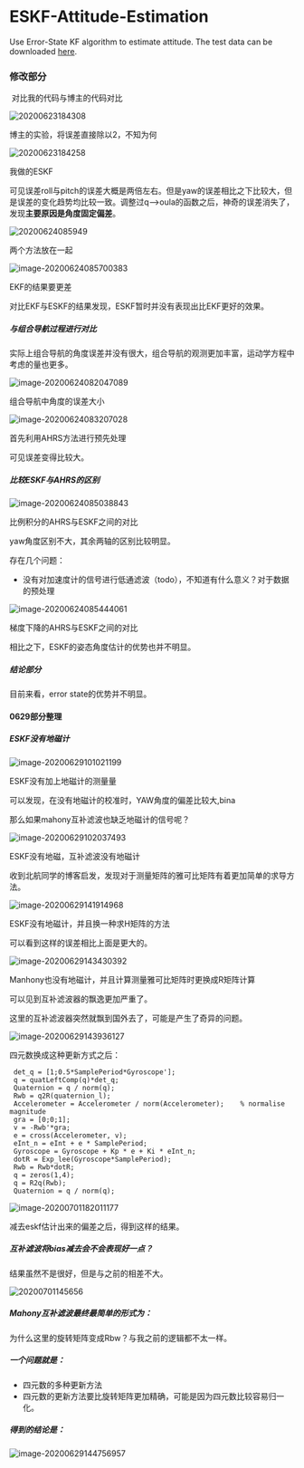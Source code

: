 # ESKF-Attitude-Estimation
Use Error-State KF algorithm to estimate attitude. 
The test data can be downloaded [here](https://drive.google.com/open?id=1opU5L2IdCs-FJpqHvzAba_W550uSlNzW).

### 修改部分

​	对比我的代码与博主的代码对比

![20200623184308](https://chendaxiashizhu-1259416116.cos.ap-beijing.myqcloud.com/20200623184308.png)



博主的实验，将误差直接除以2，不知为何



![20200623184258](https://chendaxiashizhu-1259416116.cos.ap-beijing.myqcloud.com/20200623184258.png)



我做的ESKF



可见误差roll与pitch的误差大概是两倍左右。但是yaw的误差相比之下比较大，但是误差的变化趋势均比较一致。调整过q-->oula的函数之后，神奇的误差消失了，发现**主要原因是角度固定偏差**。

![20200624085949](https://chendaxiashizhu-1259416116.cos.ap-beijing.myqcloud.com/20200624085949.png)



两个方法放在一起



![image-20200624085700383](file:///Users/chenshiming/Library/Application%20Support/typora-user-images/image-20200624085700383.png?lastModify=1595839119)



EKF的结果要更差



对比EKF与ESKF的结果发现，ESKF暂时并没有表现出比EKF更好的效果。

##### 与组合导航过程进行对比

实际上组合导航的角度误差并没有很大，组合导航的观测更加丰富，运动学方程中考虑的量也更多。

![image-20200624082047089](file:///Users/chenshiming/Library/Application%20Support/typora-user-images/image-20200624082047089.png?lastModify=1595839119)



组合导航中角度的误差大小



![image-20200624083207028](file:///Users/chenshiming/Library/Application%20Support/typora-user-images/image-20200624083207028.png?lastModify=1595839119)



首先利用AHRS方法进行预先处理



可见误差变得比较大。

##### 比较ESKF与AHRS的区别

![image-20200624085038843](file:///Users/chenshiming/Library/Application%20Support/typora-user-images/image-20200624085038843.png?lastModify=1595839119)



比例积分的AHRS与ESKF之间的对比



yaw角度区别不大，其余两轴的区别比较明显。

存在几个问题：

- 没有对加速度计的信号进行低通滤波（todo），不知道有什么意义？对于数据的预处理



![image-20200624085444061](file:///Users/chenshiming/Library/Application%20Support/typora-user-images/image-20200624085444061.png?lastModify=1595839119)



梯度下降的AHRS与ESKF之间的对比



相比之下，ESKF的姿态角度估计的优势也并不明显。

##### 结论部分

目前来看，error state的优势并不明显。

#### 0629部分整理

##### ESKF没有地磁计

![image-20200629101021199](file:///Users/chenshiming/Library/Application%20Support/typora-user-images/image-20200629101021199.png?lastModify=1595839119)



ESKF没有加上地磁计的测量量



可以发现，在没有地磁计的校准时，YAW角度的偏差比较大,bina

那么如果mahony互补滤波也缺乏地磁计的信号呢？

![image-20200629102037493](file:///Users/chenshiming/Library/Application%20Support/typora-user-images/image-20200629102037493.png?lastModify=1595839119)



ESKF没有地磁，互补滤波没有地磁计



收到北航同学的博客启发，发现对于测量矩阵的雅可比矩阵有着更加简单的求导方法。

![image-20200629141914968](file:///Users/chenshiming/Library/Application%20Support/typora-user-images/image-20200629141914968.png?lastModify=1595839119)



ESKF没有地磁计，并且换一种求H矩阵的方法



可以看到这样的误差相比上面是更大的。

![image-20200629143430392](file:///Users/chenshiming/Library/Application%20Support/typora-user-images/image-20200629143430392.png?lastModify=1595839119)



Manhony也没有地磁计，并且计算测量雅可比矩阵时更换成R矩阵计算



可以见到互补滤波器的飘逸更加严重了。

这里的互补滤波器突然就飘到国外去了，可能是产生了奇异的问题。

![image-20200629143936127](file:///Users/chenshiming/Library/Application%20Support/typora-user-images/image-20200629143936127.png?lastModify=1595839119)

四元数换成这种更新方式之后：

```
 det_q = [1;0.5*SamplePeriod*Gyroscope'];
 q = quatLeftComp(q)*det_q;
 Quaternion = q / norm(q); 
 Rwb = q2R(quaternion_l);
 Accelerometer = Accelerometer / norm(Accelerometer);    % normalise magnitude
 gra = [0;0;1];
 v = -Rwb'*gra;
 e = cross(Accelerometer, v);
 eInt_n = eInt + e * SamplePeriod;
 Gyroscope = Gyroscope + Kp * e + Ki * eInt_n;
 dotR = Exp_lee(Gyroscope*SamplePeriod);
 Rwb = Rwb*dotR;
 q = zeros(1,4);
 q = R2q(Rwb);
 Quaternion = q / norm(q);
```

![image-20200701182011177](file:///Users/chenshiming/Library/Application%20Support/typora-user-images/image-20200701182011177.png?lastModify=1595839119)

减去eskf估计出来的偏差之后，得到这样的结果。

##### 互补滤波将bias减去会不会表现好一点？

结果虽然不是很好，但是与之前的相差不大。

![20200701145656](https://chendaxiashizhu-1259416116.cos.ap-beijing.myqcloud.com/20200701145656.png)

##### Mahony互补滤波最终最简单的形式为：

为什么这里的旋转矩阵变成Rbw？与我之前的逻辑都不太一样。

##### 一个问题就是：

- 四元数的多种更新方法
- 四元数的更新方法要比旋转矩阵更加精确，可能是因为四元数比较容易归一化。

##### 得到的结论是：

![image-20200629144756957](file:///Users/chenshiming/Library/Application%20Support/typora-user-images/image-20200629144756957.png?lastModify=1595839119)